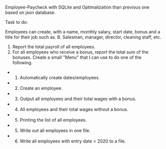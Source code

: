 Employee-Paycheck with SQLite and Optimalization than previous one based on json database.

Task to do:

Employees can create, with a name, monthly salary, start date, bonus and a title for their job such as. B. Salesman, manager, director, cleaning staff, etc.

1. Report the total payroll of all employees.
2. For all employees who receive a bonus, report the total sum of the bonuses.
Create a small "Menu" that I can use to do one of the following.

- 1. Automatically create dates/employees.
- 2. Create an employee.
- 3. Output all employees and their total wages with a bonus.
- 4. All employees and their total wages without a bonus.
- 5. Printing the list of all employees.

- 5. Write out all employees in one file.
- 6. Write all employees with entry date < 2020 to a file.
